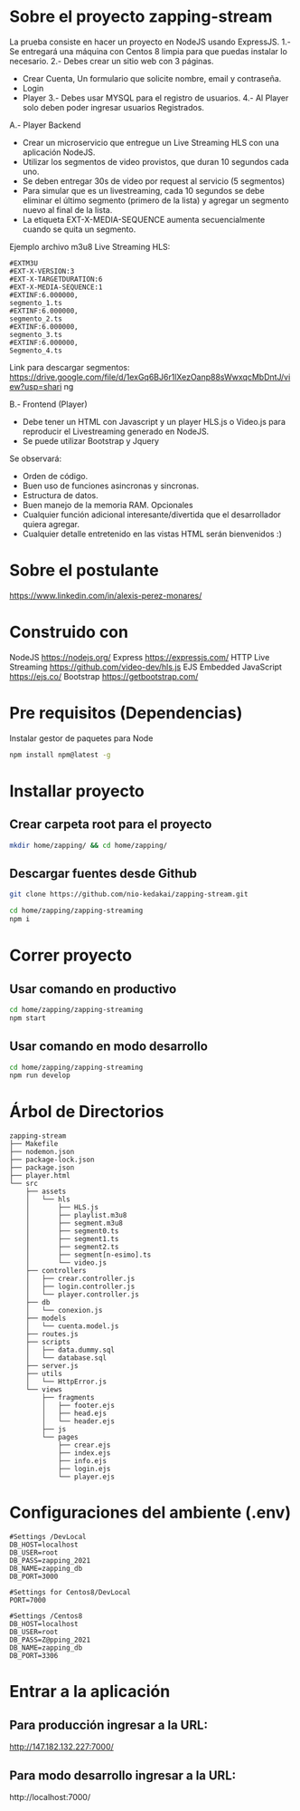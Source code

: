 # Sobre el proyecto zapping-stream


La prueba consiste en hacer un proyecto en NodeJS usando ExpressJS.
1.- Se entregará una máquina con Centos 8 limpia para que puedas instalar lo necesario.
2.- Debes crear un sitio web con 3 páginas.
- Crear Cuenta, Un formulario que solicite nombre, email y contraseña.
- Login
- Player
3.- Debes usar MYSQL para el registro de usuarios.
4.- Al Player solo deben poder ingresar usuarios Registrados.

A.- Player Backend
- Crear un microservicio que entregue un Live Streaming HLS con una aplicación
NodeJS.
- Utilizar los segmentos de video provistos, que duran 10 segundos cada uno.
- Se deben entregar 30s de video por request al servicio (5 segmentos)
- Para simular que es un livestreaming, cada 10 segundos se debe eliminar el último
segmento (primero de la lista) y agregar un segmento nuevo al final de la lista.
- La etiqueta EXT-X-MEDIA-SEQUENCE aumenta secuencialmente cuando se quita un
segmento.


Ejemplo archivo m3u8 Live Streaming HLS:
```
#EXTM3U
#EXT-X-VERSION:3
#EXT-X-TARGETDURATION:6
#EXT-X-MEDIA-SEQUENCE:1
#EXTINF:6.000000,
segmento_1.ts
#EXTINF:6.000000,
segmento_2.ts
#EXTINF:6.000000,
segmento_3.ts
#EXTINF:6.000000,
Segmento_4.ts
```

Link para descargar segmentos:
https://drive.google.com/file/d/1exGq6BJ6r1lXezOanp88sWwxqcMbDntJ/view?usp=shari
ng

B.- Frontend (Player)
- Debe tener un HTML con Javascript y un player HLS.js o Video.js para reproducir el
Livestreaming generado en NodeJS.
- Se puede utilizar Bootstrap y Jquery

Se observará:
- Orden de código.
- Buen uso de funciones asincronas y sincronas.
- Estructura de datos.
- Buen manejo de la memoria RAM.
Opcionales
- Cualquier función adicional interesante/divertida que el desarrollador quiera agregar.
- Cualquier detalle entretenido en las vistas HTML serán bienvenidos :)



# Sobre el postulante

https://www.linkedin.com/in/alexis-perez-monares/

# Construido con
NodeJS https://nodejs.org/
Express https://expressjs.com/
HTTP Live Streaming https://github.com/video-dev/hls.js
EJS Embedded JavaScript https://ejs.co/
Bootstrap https://getbootstrap.com/

# Pre requisitos (Dependencias)

Instalar gestor de paquetes para Node

```sh
npm install npm@latest -g
```

# Installar proyecto

## Crear carpeta root para el proyecto
```sh
mkdir home/zapping/ && cd home/zapping/
```
## Descargar fuentes desde Github

```sh
git clone https://github.com/nio-kedakai/zapping-stream.git
```


```sh
cd home/zapping/zapping-streaming
npm i
```


# Correr proyecto
## Usar comando en productivo

```sh
cd home/zapping/zapping-streaming
npm start
```


## Usar comando en modo desarrollo

```sh
cd home/zapping/zapping-streaming
npm run develop
```

# Árbol de Directorios
```
zapping-stream
├── Makefile
├── nodemon.json
├── package-lock.json
├── package.json
├── player.html
└── src
    ├── assets
    │   └── hls
    │       ├── HLS.js
    │       ├── playlist.m3u8
    │       ├── segment.m3u8
    │       ├── segment0.ts
    │       ├── segment1.ts
    │       ├── segment2.ts
    │       ├── segment[n-esimo].ts
    │       └── video.js 
    ├── controllers
    │   ├── crear.controller.js
    │   ├── login.controller.js
    │   └── player.controller.js
    ├── db
    │   └── conexion.js
    ├── models
    │   └── cuenta.model.js
    ├── routes.js
    ├── scripts
    │   ├── data.dummy.sql
    │   └── database.sql
    ├── server.js
    ├── utils
    │   └── HttpError.js
    └── views
        ├── fragments
        │   ├── footer.ejs
        │   ├── head.ejs
        │   └── header.ejs
        ├── js
        └── pages
            ├── crear.ejs
            ├── index.ejs
            ├── info.ejs
            ├── login.ejs
            └── player.ejs
```
# Configuraciones del ambiente (.env)

```
#Settings /DevLocal
DB_HOST=localhost
DB_USER=root
DB_PASS=zapping_2021
DB_NAME=zapping_db
DB_PORT=3000
```
```
#Settings for Centos8/DevLocal
PORT=7000
```
```
#Settings /Centos8
DB_HOST=localhost
DB_USER=root
DB_PASS=Z@pping_2021
DB_NAME=zapping_db
DB_PORT=3306
```

# Entrar a la aplicación

## Para producción ingresar a la URL:

http://147.182.132.227:7000/


## Para modo desarrollo ingresar a la URL:

http://localhost:7000/
